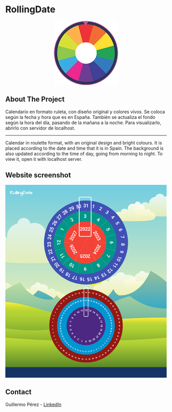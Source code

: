 <div id="top"></div>

# RollingDate

<div align="center">
    <img src="./img/logo.png" alt="Logo">
</div>


## About The Project

Calendario en formato ruleta, con diseño original y colores vivos. Se coloca según la fecha y hora que es en España. También se actualiza el fondo según la hora del día, pasando de la mañana a la noche. Para visualizarlo, abrirlo con servidor de localhost.

------------------------------------------------------------------------------------------------------------------------

Calendar in roulette format, with an original design and bright colours. It is placed according to the date and time that it is in Spain. The background is also updated according to the time of day, going from morning to night. To view it, open it with localhost server.

## Website screenshot

<div align="center">
    <img src="./img/RollingDate.png" alt="screenshot">
</div>


## Contact

Guillermo Pérez - [LinkedIn](https://linkedin.com/in/guillermo-perez-fuentes)